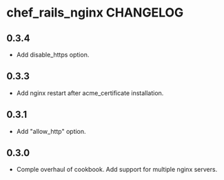chef_rails_nginx CHANGELOG
======================

0.3.4
-----
- Add disable_https option.

0.3.3
-----
- Add nginx restart after acme_certificate installation.

0.3.1
-----
- Add "allow_http" option.

0.3.0
-----
- Comple overhaul of cookbook. Add support for multiple nginx servers.
